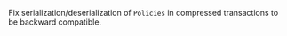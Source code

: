 Fix serialization/deserialization of `Policies` in compressed transactions to be backward compatible.